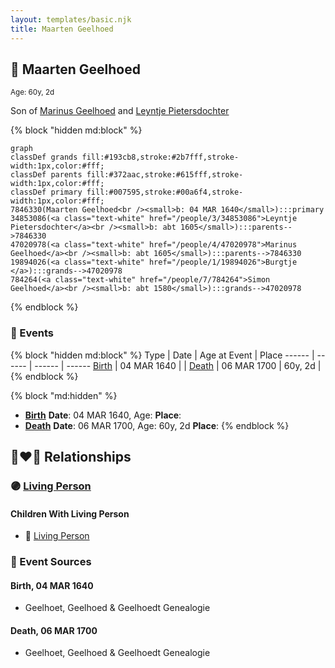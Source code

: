 ```yaml
---
layout: templates/basic.njk
title: Maarten Geelhoed
---
```

## 🔵 Maarten Geelhoed
<small>Age: 60y, 2d</small>

Son of [Marinus Geelhoed](/people/4/47020978) and [Leyntje Pietersdochter](/people/3/34853086)

{% block "hidden md:block" %}
```mermaid
graph
classDef grands fill:#193cb8,stroke:#2b7fff,stroke-width:1px,color:#fff;
classDef parents fill:#372aac,stroke:#615fff,stroke-width:1px,color:#fff;
classDef primary fill:#007595,stroke:#00a6f4,stroke-width:1px,color:#fff;
7846330(Maarten Geelhoed<br /><small>b: 04 MAR 1640</small>):::primary
34853086(<a class="text-white" href="/people/3/34853086">Leyntje Pietersdochter</a><br /><small>b: abt 1605</small>):::parents-->7846330
47020978(<a class="text-white" href="/people/4/47020978">Marinus Geelhoed</a><br /><small>b: abt 1605</small>):::parents-->7846330
19894026(<a class="text-white" href="/people/1/19894026">Burgtje </a>):::grands-->47020978
784264(<a class="text-white" href="/people/7/784264">Simon Geelhoed</a><br /><small>b: abt 1580</small>):::grands-->47020978
```
{% endblock %}

### 📆 Events

{% block "hidden md:block" %}
Type | Date | Age at Event | Place
------ | ------ | ------ | ------
[Birth](#event-event-2) | 04 MAR 1640 |  |
[Death](#event-event-3) | 06 MAR 1700 | 60y, 2d |
{% endblock %}

{% block "md:hidden" %}
- **[Birth](#event-event-2)**
**Date**: 04 MAR 1640, Age:
**Place**:
- **[Death](#event-event-3)**
**Date**: 06 MAR 1700, Age: 60y, 2d
**Place**:
{% endblock %}

## 👩‍❤️‍👨 Relationships

### 🟣 [Living Person](/people/4/45923848)

#### Children With Living Person
* 🔵 [Living Person](/people/2/2482812)
### 📰 Event Sources

#### <a id="event-event-2"></a> Birth, 04 MAR 1640
* Geelhoet, Geelhoed & Geelhoedt Genealogie

#### <a id="event-event-3"></a> Death, 06 MAR 1700
* Geelhoet, Geelhoed & Geelhoedt Genealogie